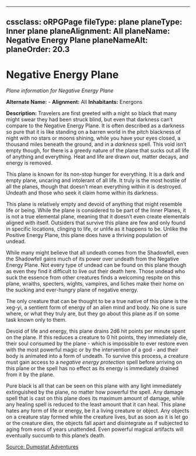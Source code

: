 
---
cssclass: oRPGPage
fileType: plane
planeType: Inner plane
planeAlignment: All
planeName: Negative Energy Plane
planeNameAlt:
planeOrder: 20.3
---
# Negative Energy Plane
*Plane information for Negative Energy Plane*

**Alternate Name:** -
**Alignment:** All
**Inhabitants:** Energons

**Description:** Travelers are first greeted with a night so black that many might swear they had been struck blind, but even that darkness can’t compare to the Negative Energy Plane. It is often described as a darkness so pure that it is like standing on a barren world in the pitch blackness of night with no stars or moons shining, while you have your eyes closed, a thousand miles beneath the ground, and in a _darkness_ spell. This void isn’t empty though, for there is a greedy nature of the plane that sucks out all life of anything and everything. Heat and life are drawn out, matter decays, and energy is removed. 

This plane is known for its non-stop hunger for everything. It is a dark and empty plane, uncaring and intolerant of all life. It truly is the most hostile of all the planes, though that doesn’t mean everything within it is destroyed. Undeath and those who seek it claim home within its darkness.

This plane is relatively empty and devoid of anything that might resemble life or being. While the plane is considered to be part of the Inner Planes, it is not a true elemental plane, meaning that it doesn’t even create elementals aligned with itself. Outsiders that survive this plane are few and only found in specific locations, clinging to life, or unlife as it happens to be. Unlike the Positive Energy Plane, this plane does have a thriving population of undead. 

While many might believe that all undeath comes from the Shadowfell, even the Shadowfell gains much of its power over undeath from the Negative Energy Plane. Not every type of undead can be found on this plane though as even they find it difficult to live out their death here. Those undead who suck the essence from other creatures finds a welcoming respite on this plane, wraiths, specters, wights, vampires, and liches make their home on the sucking and ever-hungry plane of negative energy. 

The only creature that can be thought to be a true native of this plane is the xeg-yi, a sentient form of energy of an alien mind and body. No one is sure where, or what they truly are, but they go about this plane as if on some task known only to them.

Devoid of life and energy, this plane drains 2d6 hit points per minute spent on the plane. If this reduces a creature to 0 hit points, they immediately die, their soul consumed by the plane - which is impossible to ever restore even with the most powerful magic or by the intervention of a god - and their body is animated into a form of undeath. To survive this process, a creature must gain access to a _negative energy protection_ spell before arriving on this plane or the spell has no effect as its energy is immediately drained from it by the plane.

Pure black is all that can be seen on this plane with any light immediately extinguished by the plane, no matter how powerful the spell. Any damage spell that is cast on this plane does its maximum amount of damage, while any healing spell is reduced to the least amount that it can heal. This plane hates any form of life or energy, be it a living creature or object. Any objects on a creature stay formed while the creature lives, but as soon as it is let go or the creature dies, the objects fall apart and disintegrate as if subjected to aging from eons of years unattended. Even powerful magical artifacts will eventually succumb to this plane’s death.

[Source: Dumpstat Adventures](https://dumpstatadventures.com/the-gm-is-always-right/the-planes-energy-planes)
